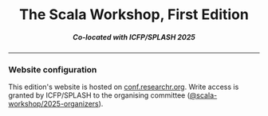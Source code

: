 <h1 align=center>The Scala Workshop, First Edition</h1>
<h5 align=center>Co-located with ICFP/SPLASH 2025</h5>

---

### Website configuration

This edition's website is hosted on [conf.researchr.org](https://conf.researchr.org).
Write access is granted by ICFP/SPLASH to the organising committee ([@scala-workshop/2025-organizers](https://github.com/orgs/scala-workshop/teams/2025-organizers)).
